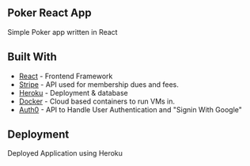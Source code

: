 ## Poker React App

Simple Poker app written in React

## Built With

- [React](https://reactjs.org/) - Frontend Framework
- [Stripe](https://striple.com/) - API used for membership dues and fees.
- [Heroku](https://heroku.com/) - Deployment & database
- [Docker](https://docker.com/) - Cloud based containers to run VMs in.
- [Auth0](https://auth0.com) - API to Handle User Authentication and "Signin With Google"

## Deployment

Deployed Application using Heroku
